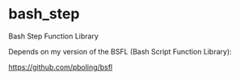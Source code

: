 bash_step
=========

Bash Step Function Library

Depends on my version of the BSFL (Bash Script Function Library):

https://github.com/pboling/bsfl
